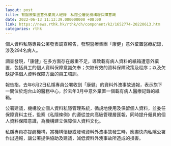```yaml
---
layout: post
title: 有醫療集團意外棄病人紀錄　私隱公署促機構增保障意識
date: 2022-06-13 11:13:39.000000000 +08:00
link: https://news.rthk.hk/rthk/ch/component/k2/1652774-20220613.htm
categories: rthk
---
```


個人資料私隱專員公署發表調查報告，發現醫療集團「康健」意外棄置醫療紀錄，涉及294名病人。

調查發現，「康健」在多方面存在嚴重不足，導致載有病人資料的紙箱遭意外棄置，包括員工的個人資料保障意識欠奉；欠缺有效的資料保障政策及程序；以及欠缺提供個人資料保障方面的員工培訓。

報告指，去年6月2日私隱專員公署收到「康健」的資料外洩事故通報，表示旗下一間位於炮台山的醫務中心，於去年3月中意外棄置一個載有病人醫療記錄的紙箱。

公署建議，機構設立個人資料私隱管理系統，循規地使用及保留個人資料，並委任保障資料主任，監察《私隱條例》的遵從並向高級管理層匯報，同時提升僱員的個人資料保障意識，為機構建立保障個人資料文化。

私隱專員亦提醒機構，當機構懷疑或發現資料外洩事故發生時，應盡快向私隱公署作出通報，讓公署提供協助及建議，減低資料外洩事故所造成的損害。
